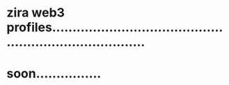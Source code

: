 # zira web3 profiles............................................................................
# soon................
